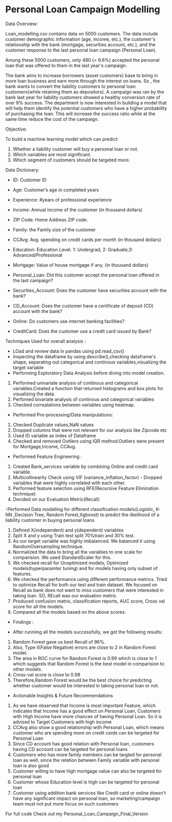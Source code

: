 # Personal Loan Campaign Modelling 

Data Overview:

Loan_modelling.csv contains data on 5000 customers. The data include customer demographic information (age, income, etc.), the customer's relationship with the bank (mortgage, securities account, etc.), and the customer response to the last personal loan campaign (Personal Loan).

Among these 5000 customers, only 480 (= 9.6%) accepted the personal loan that was offered to them in the last year's campaign.

The bank aims to increase borrowers (asset customers) base to bring in more loan business and earn more through the interest on loans. So , the bank wants to convert the liability customers to personal loan customers(while retaining them as depositors). A campaign was ran by the  bank  last year for liability customers showed a healthy conversion rate of over 9% success. The department is now interested in building a model that will help them identify the potential customers who have a higher probability of purchasing the loan. This will increase the success ratio while at the same time reduce the cost of the campaign.


Objective:

To build a machine learning model which can predict:

1) Whether a liability customer will buy a personal loan or not.
2) Which variables are most significant.
3) Which segment of customers should be targeted more.


Data Dictionary:

- ID: Customer ID

- Age: Customer’s age in completed years

- Experience: #years of professional experience

- Income: Annual income of the customer (in thousand dollars)

- ZIP Code: Home Address ZIP code.

- Family: the Family size of the customer

- CCAvg: Avg. spending on credit cards per month (in thousand dollars)

- Education: Education Level. 1: Undergrad; 2: Graduate;3: Advanced/Professional

- Mortgage: Value of house mortgage if any. (in thousand dollars)

- Personal_Loan: Did this customer accept the personal loan offered in the last campaign?

- Securities_Account: Does the customer have securities account with the bank?

- CD_Account: Does the customer have a certificate of deposit (CD) account with the bank?

- Online: Do customers use internet banking facilities?

- CreditCard: Does the customer use a credit card issued by Bank?


Techniques Used for overall analysis :

- LOad and review data in pandas  using pd.read_csv()
- Inspecting the dataframe by using describe(),checking dataframe's shape, separating out categorical and  continous variables,visualizng the target variable
- Performing Exploratory Data Analysis before diving into model creation.
1) Performed univariate analysis of continous  and categorical variables.Created a function that returned histograms and box plots for visualizing the data.
2) Perfomed bivariate analysis of continous and categorical variables
3) Checked correalations between variables using heatmap.
     
- Performed Pre-processing/Data manipulations:
1) Checked Duplicate values,NaN values
2) Dropped columns that were not relevant for our analysis like Zipcode etc
3) Used ID variable as index of Dataframe
4) Checked and removed Outliers using IQR method.Outliers were  present for Mortgage,Income, CCAvg.
    
- Performed Feature Engineering :
1) Created Bank_services variable by combining Online and credit card variable.
2) Multicollinearity Check using VIF (variance_inflation_factor)
        - Dropped variables that were highly correlated with each other.
3) Performed feature selection using RFE(Recursive Feature Elimination technique)
4) Decided on our Evaluation Metric(Recall)
    
-Performed Data modelling for different classification models(Logistic, K-NN ,Decision Tree, Random Forest,Xgboost) to predict the likelihood of a liability customer in buying personal loans
1) Defined X(independent) and y(dependent) variables
2) Split X and y using Train test split 70%train and 30% test.
3) As our target variable was highly imbalanced. We balanced it using RandomOversampling technique.
4) Normalized the data to bring all the variables to one scale for comparision. We used StandardScaler for this. 
5) We checked  recall for  Unoptimized models, Optimized models(hyperparamter tuning) and  for models having only subset of features.
6) We checked the performance using different performance metrics. Tried to optimize Recall for both our test and train dataset. We focused on Recall as bank does not want to miss customers that were interested in taking loan. SO, REcall was our evaluation metric. 
7) Produced confusion matrix, classification reports, AUC score, Cross val score for all the models. 
8) Compared all the models based on the above scores.
    
- Findings :

- After runniing all the models successfully, we got the following results:
1) Random Forest gave us best Recall of 96%.
2) Also, Type II(False Negative) errors are close to 2 in Random Forest model.
3) The area in ROC curve for Random Forest is 0.99 which is close to 1 which suggests that Random Forest is the best model in comparision to other models.
4) Cross-val score is close to 0.98
5) Therefore,Random Forest would be the best choice for predicting whether customer would be interested in taking personal loan or not.
      
      
- Actionable Insights & Future Recommendations
1) As we have observed that Income is most important Feature, which indicates that Income has a good effect on Personal Loan, Customers with High Income have more chances of having Personal Loan. So it is advised to Target Customers with high income
2) CCAvg also show a good relationship with Personal Loan, which means customer who are spending more on credit cards can be targeted for Personal Loan
3) Since CD account has good relation with Personal loan, customers having CD account can be targeted for personal loans
4) Customers who has more family members can be targted for personal loan as well, since the relation between Family variable with   personal loan is also good
5) Customer willing to have high mortgage value can also be targeted for personal loan
6) Customer whose Education level is high can be targeted for personal loan
7) Customer using addition bank services like Credit card or online doesn't have any significant impact on personal loan, so   marketing/campaign team must not put more focus on such customers
     
     
For full code Check out my Personal_Loan_Campaign_Final_Version 